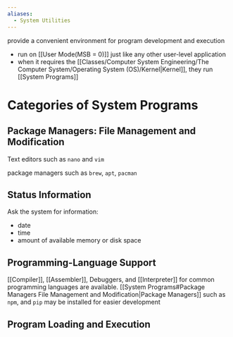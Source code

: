 ```yaml
---
aliases:
  - System Utilities
---
```

provide a convenient environment for program development and execution
- run on [[User Mode(MSB = 0)]] just like any other user-level application
- when it requires the [[Classes/Computer System Engineering/The Computer System/Operating System (OS)/Kernel|Kernel]], they run [[System Programs]]

# Categories of System Programs

## Package Managers: File Management and Modification
Text editors such as `nano` and `vim`

package managers such as `brew`, `apt`, `pacman`


## Status Information
Ask the system for information:
- date
- time
- amount of available memory or disk space

## Programming-Language Support
[[Compiler]], [[Assembler]], Debuggers, and [[Interpreter]] for common programming languages are available. 
[[System Programs#Package Managers File Management and Modification|Package Managers]] such as `npm`, and `pip` may be installed for easier development

## Program Loading and Execution
